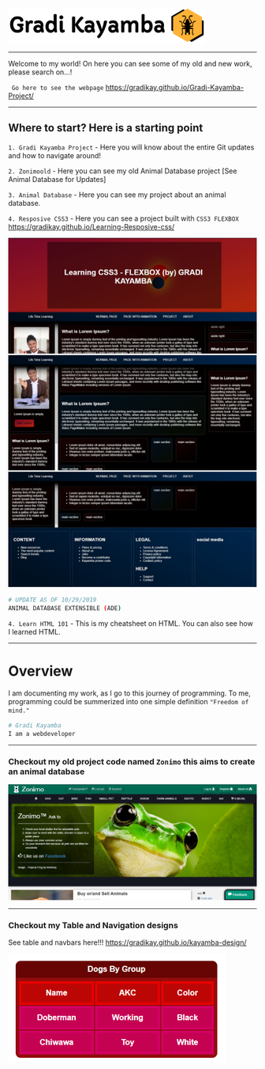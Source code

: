 ![My Personal Logo](https://github.com/gradikay/Gradi-Kayamba-Project/blob/master/gradiLogoOrange.png)
***
Welcome to my world! On here you can see some of my old and new work, please search on...!

`
Go here to see the webpage` https://gradikay.github.io/Gradi-Kayamba-Project/


***
## Where to start? Here is a starting point
`1. Gradi Kayamba Project` - Here you will know about the entire Git updates and how to navigate around! 

`2. Zonimoold` - Here you can see my old Animal Database project [See Animal Database for Updates]

`3. Animal Database` - Here you can see my project about an animal database.


`4. Resposive CSS3` - Here you can see a project built with `CSS3 FLEXBOX` https://gradikay.github.io/Learning-Resposive-css/

![FLEXBOX WEBPAGE](https://github.com/gradikay/Gradi-Kayamba-Project/blob/master/flexbox2.jpg)
![FLEXBOX WEBPAGE](https://github.com/gradikay/Gradi-Kayamba-Project/blob/master/flexbox3.jpg)
![FLEXBOX WEBPAGE](https://github.com/gradikay/Gradi-Kayamba-Project/blob/master/flexbox4.jpg)

```sh
# UPDATE AS OF 10/29/2019
ANIMAL DATABASE EXTENSIBLE (ADE)
```

`4. Learn HTML 101` - This is my cheatsheet on HTML. You can also see how I learned HTML. 
***
# Overview
I am documenting my work, as I go to this journey of programming.
To me, programming could be summerized into one simple definition `"Freedom of mind."`

```sh
# Gradi Kayamba
I am a webdeveloper
```

***

### Checkout my old project code named `Zonimo` this aims to create an animal database

![Login to Zonimo image](https://github.com/gradikay/Zonimoold/blob/master/zonimo3.PNG)

***

### Checkout my Table and Navigation designs

See table and navbars here!!! https://gradikay.github.io/kayamba-design/

![Table and Nav Designs](https://github.com/gradikay/Gradi-Kayamba-Project/blob/master/table1.PNG)
